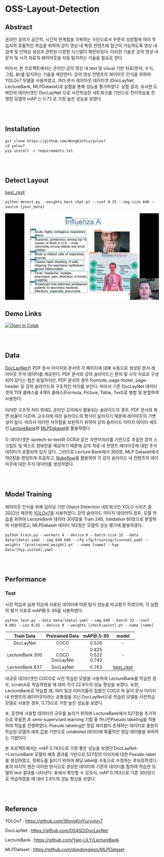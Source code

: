 # OSS-Layout-Detection
## Abstract
온라인 강의가 공간적, 시간적 한계점을 극복하는 수단으로서 꾸준히 성장함에 따라 학습자의 효율적인 학습을 위하여 강의 영상 내 특정 컨텐츠에 접근이 가능하도록 영상 내 검색 및 인덱싱 생성과 관련된 다양한 시스템이 제안되었다. 이러한 기술은 강의 영상 내 문자 및 시각 자료의 레이아웃을 자동 탐지하는 기술을 필요로 한다. 

따라서, 본 프로젝트에서는 온라인 강의 영상 내 text 및 visual 기반 자료(문자, 수식, 그림, 표)를 탐지하는 기술을 제안한다. 강의 영상 컨텐츠의 레이아웃 인식을 위하여 YOLOv7 모델을 사용하였고, 여러 문서 레이아웃 데이터셋 (DocLayNet, LectureBank, MLPDataset)과 실험을 통해 성능을 평가하였다. 실험 결과, 유사한 도메인의 데이터셋인 DocLayNet 으로 사전학습한 네트워크를 기반으로 전이학습을 진행한 모델의 mAP 는 0.73 로 가장 높은 성능을 보였다.

<br><br>

## Installation
```shell
git clone https://github.com/WongKinYiu/yolov7
cd yolov7
pip install -r requirements.txt
```

<br><br>

## Detect Layout
[best_ckpt](https://drive.google.com/u/0/uc?id=1n3huEmsJ4n59U6jfhWci2sZQjTgKZDQl&export=download)
```shell 
python detect.py --weights best_ckpt.pt --conf 0.25 --img-size 640 --source [your_data]
```
![inference-example](inference_example.png)


## Demo Links 
[![Open In Colab](https://colab.research.google.com/assets/colab-badge.svg)](https://colab.research.google.com/drive/12EqWaKcx2D7zapCZFdOlzlPEGjwvMAlr?usp=sharing)

<br><br>


## Data
[DocLayNet](https://github.com/DS4SD/DocLayNet)은 PDF 문서 이미지와 문서의 각 페이지에 대해 수동으로 생성된 문서 레이아웃 주석 데이터를 제공한다. 
PDF 문서와 강의 슬라이드는 문자 및 시각 자료로 구성되어 있다는 점은 동일하지만, PDF 문서의 경우 footnote, page-footer, page-header 등 강의 슬라이드와 구조적인 차이를 보인다. 따라서 기존 DocLayNet 데이터셋의 11개 클래스를 4개의 클래스(Formula, Picture, Table, Text)로 병합 및 분할하여 사용한다. 
<br><br>
이러한 구조적 차이 외에도 온라인 강의에서 활용되는 슬라이드의 경우, PDF 문서와 화면 비율이 다르며, 교수자에 따라 슬라이드의 형식이 달라지기 때문에 레이아웃의 가변성이 높다. 따라서 이러한 차이점을 보완하기 위하여 강의 슬라이드 이미지 데이터 세트인 [LectureBank](https://github.com/Yale-LILY/LectureBank)와 [MLPDataset](https://github.com/dondongwon/MLPDataset)을 활용하였다. 
<br><br>
두 데이터셋은 speech-to-text와 OCR과 같은 자연어처리를 기반으로 추출한 강의 스크립트 및 텍스트 정보만을 제공하기 때문에 강의 자료 내 컨텐츠 레이아웃에 대한 주석 데이터가 포함되어 있지 않다. 그러므로 Lecture Bank에서 300장, MLP Dataset에서 192장을 랜덤하게 추출하고, [Roboflow](https://roboflow.com/)를 활용하여 각 강의 슬라이드 내 컨텐츠의 레이아웃에 대한 주석 데이터를 생성하였다.

<br><br>

## Model Training
레이아웃 인식을 위해 딥러닝 기반 Object Detection 네트워크인 YOLO 시리즈 중 2022년 제안된 [YOLOv7](https://github.com/WongKinYiu/yolov7)을 사용하였다. 강의 슬라이드 이미지 데이터의 경우, 모델 학습을 위하여 LectureBank 데이터 300장을 Train 240, Validation 60장으로 분할하여 사용하였고, MLPDataset 데이터 192장은 모델의 성능 평가에 활용하였다. 

```shell
python train.py --workers 4 --device 0 --batch-size 32 --data data/[data].yaml --img 640 640 --cfg cfg/training/[custom].yaml --weights '[pretrained_weight].pt' --name [name] --hyp data/[hyp.custom].yaml
```

<br><br>

## Performance

### Test
사전 학습과 실제 학습에 사용된 데이터에 따른 탐지 성능을 비교평가 하였으며, 각 실험의 평가 지표로 mAP@.5:.95를 사용하였다. 

```shell
python test.py --data data/[data].yaml --img 640 --batch 32 --conf 0.001 --iou 0.65 --device 0 --weights [check-point].pt --name [name]
```

|   Train Data    |    Pretrained Data     |      mAP@.5:.95         | model | 
|:---------------:|:----------------------:|:-----------------------:|:-----:|
|    DocLayNet    |          COCO          |          0.526          |   -   |
| LectureBank 300 | -<br>COCO<br>DocLayNet | 0.425<br>0.522<br>0.743 |   -   |
| LectureBank 837 |       DocLayNet        |          0.763          | [best_ckpt](https://drive.google.com/file/d/1n3huEmsJ4n59U6jfhWci2sZQjTgKZDQl/view?usp=share_link) |


대규모 데이터셋인 COCO로 사전 학습된 모델을 사용하여 LectureBank를 학습한 경우, scratch로 학습하였을 때 대비 각각 22.8%의 성능 향상을 보였다. 또한, LectureBank로 학습할 때, 여러 일상 이미지들의 집합인 COCO 와 달리 문서 이미지 내 컨텐츠의 레이아웃이라는 공통점을 지닌 DocLayNet으로 학습된 모델을 사전학습 모델로 사용한 경우, 0.73으로 가장 높은 성능을 보였다.

또, 훈련에 사용할 데이터의 규모를 늘리기 위하여 LectureBank에서 527장을 추가적으로 추출한 후 semi-supervised learning 기법 중 하나인Pseudo labeling을 적용하여 학습을 진행하였다. Pseudo labeling은 정답 레이블이 존재하는 데이터로 충분히 학습된 모델의 예측 값을 기반으로 unlabeled 데이터에 확률적인 정답 레이블을 부여하는 기법이다. 

본 프로젝트에서는 mAP 0.743으로 가장 좋은 성능을 보였던 DocLayNet->LectureBank 모델의 예측 결과를 기반으로 527장의 이미지에 대한 Pseudo-label을 생성하였고, 정확도를 높이기 위하여 해당 label을 수동으로 수정하는 후보정하였다. 표의 마지막 행은 이러한 방식으로 생성한 데이터와 기존의 데이터를 합하여 학습한 모델의 test 결과를 나타낸다. 표에서 확인할 수 있듯이, mAP 0.763으로 기존 300장으로 학습하였을 때 대비 2.6%의 성능 향상을 보였다.

<br><br>


## Reference
YOLOv7 : <https://github.com/WongKinYiu/yolov7>

DocLayNet : <https://github.com/DS4SD/DocLayNet>

LectureBank : <https://github.com/Yale-LILY/LectureBank>

MLPDataset : <https://github.com/dondongwon/MLPDataset>

